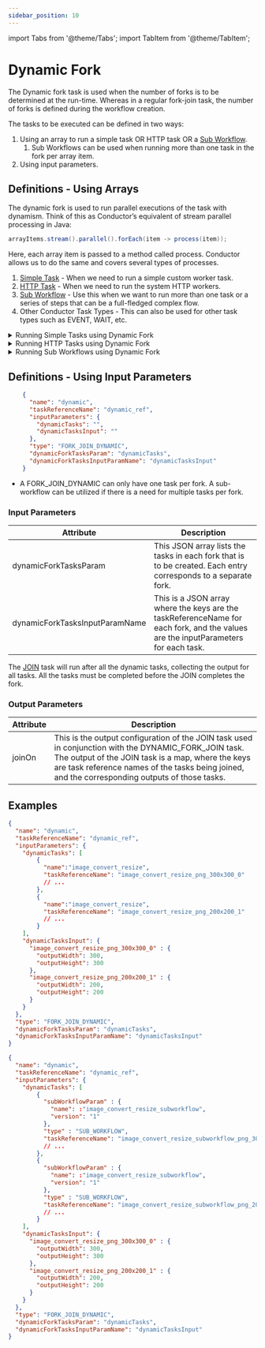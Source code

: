```yaml
---
sidebar_position: 10
---
```


import Tabs from '@theme/Tabs';
import TabItem from '@theme/TabItem';

# Dynamic Fork

The Dynamic fork task is used when the number of forks is to be determined at the run-time. Whereas in a regular fork-join task, the number of forks is defined during the workflow creation.

The tasks to be executed can be defined in two ways:

1. Using an array to run a simple task OR HTTP task OR a [Sub Workflow](./sub-workflow).
    1. Sub Workflows can be used when running more than one task in the fork per array item.
2. Using input parameters.

## Definitions - Using Arrays

The dynamic fork is used to run parallel executions of the task with dynamism. Think of this as Conductor’s equivalent of stream parallel processing in Java:

```java
arrayItems.stream().parallel().forEach(item -> process(item));
```

Here, each array item is passed to a method called process. Conductor allows us to do the same and covers several types of processes.

1. [Simple Task](/content/reference-docs/worker-task) - When we need to run a simple custom worker task.
2. [HTTP Task](/content/reference-docs/system-tasks/http) - When we need to run the system HTTP workers.
3. [Sub Workflow](./sub-workflow) - Use this when we want to run more than one task or a series of steps that can be a full-fledged complex flow.
4. Other Conductor Task Types - This can also be used for other task types such as EVENT, WAIT, etc.

<details><summary>Running Simple Tasks using Dynamic Fork</summary>
<p>
Run a simple task for each of the inputs provided.

| Attribute      | Description                                               |
| -------------- | --------------------------------------------------------- |
| forkTaskName   | Specify the name of the simple task to execute.           |
| forkTaskInputs | Array of inputs - a task will be executed for each input. |

In this example, each task will be executed with the following input:

```json
    {
      "inputText" : "value1",
      "inputNumber" : 1,
      "index": 0 
    }
```
:::tip
In the task, there will be a value called **index**, which is inserted by the system to represent the array index for the object.
:::

Example:

```json
    {
      "name": "dynamic_workflow_array_simple",
      "description": "Dynamic workflow array - run simple task",
      "tasks": [
        {
          "name": "dynamic_workflow_array_simple",
          "taskReferenceName": "dynamic_workflow_array_simple_ref",
          "inputParameters": {
            "forkTaskName": "update_fruit_list_task",
            "forkTaskInputs": [
              {
                "inputText" : "value1",
                "inputNumber" : 1
              },
              {
                "inputText" : "value2",
                "inputNumber" : 2
              },
              {
                "inputText" : "value3",
                "inputNumber" : 3
              }
            ]
          },
          "type": "FORK_JOIN_DYNAMIC"
        },
        {
          "name": "dynamic_workflow_array_simple_join",
          "taskReferenceName": "dynamic_workflow_array_simple_join_ref",
          "type": "JOIN"
        }
      ]
    }
```
We can also use simple values or a mix of complex and simple objects.
```json
    [
      "apple", "orange", "kiwi"
    ]
```
When using simple values, it will be passed with the key input and an index representing the element's index in the array.
```json
    {
      "input" : "apple", // Value
      "__index" : 0 // Index of the element in the source array
    }
```
</p>
</details>

<details><summary>Running HTTP Tasks using Dynamic Fork</summary>
<p>
To run HTTP, we will use the same parameters as running SIMPLE tasks; as shown above, the value of forkTaskName will be HTTP, and the inputs we provide will be what the HTTP task expects.

:::tip
**method** has a default value of GET and need not be specified if the HTTP call is GET.
:::

Example:
```json
    {
      "name": "dynamic_workflow_array_http",
      "description": "Dynamic workflow array - run HTTP tasks",
      "tasks": [
        {
          "name": "dynamic_workflow_array_http",
          "taskReferenceName": "dynamic_workflow_array_http_ref",
          "inputParameters": {
            "forkTaskName": "HTTP",
            "forkTaskInputs": [
              {
                "uri" : "https://orkes-api-tester.orkesconductor.com/get"
              },
              {
                "uri" : "https://orkes-api-tester.orkesconductor.com/get",
                "method" : "GET"
              }
            ]
          },
          "type": "FORK_JOIN_DYNAMIC",
          "dynamicForkTasksParam": "dynamicTasks",
          "dynamicForkTasksInputParamName": "dynamicTasksInput"
        },
        {
          "name": "dynamic_workflow_array_http_join",
          "taskReferenceName": "dynamic_workflow_array_http_join_ref",
          "type": "JOIN"
        }
      ],
    }
```
</p>
</details>

<details><summary>Running Sub Workflows using Dynamic Fork</summary>
<p>
Run a sub-workflow for each of the inputs provided.

| Attribute               | Description                                               |
| ----------------------- | --------------------------------------------------------- |
| forkTaskWorkflow        | Specify the name of the sub-workflow to be executed.      |
| forkTaskWorkflowVersion | Optional version of the workflow to run.                  |
| forkTaskInputs          | Array of inputs - a task will be executed for each input. |

:::note
**forkTaskWorkflow** - When this value is present, Conductor treats this as a dynamic fork that runs Sub Workflows.
:::

Example:
```json
    {
      "name": "dynamic_workflow_array_sub_workflow",
      "description": "Dynamic workflow array - run Sub Workflow tasks",
      "tasks": [
        {
          "name": "dynamic_workflow_array_sub_workflow",
          "taskReferenceName": "dynamic_workflow_array_sub_workflow_ref",
          "inputParameters": {
            "forkTaskWorkflow": "extract_user",
            "forkTaskInputs": [
              {
                 "input" : "value1"
              },
              {
                 "input" : "value2"
              }
            ]
          },
          "type": "FORK_JOIN_DYNAMIC",
          "dynamicForkTasksParam": "dynamicTasks",
          "dynamicForkTasksInputParamName": "dynamicTasksInput"
        },
        {
          "name": "dynamic_workflow_array_sub_workflow_join",
          "taskReferenceName": "dynamic_workflow_array_sub_workflow_join_ref",
          "type": "JOIN"
        }
      ]
    }
```
</p>
</details>

## Definitions - Using Input Parameters

```json
    {
      "name": "dynamic",
      "taskReferenceName": "dynamic_ref",
      "inputParameters": {
        "dynamicTasks": "",
        "dynamicTasksInput": ""
      },
      "type": "FORK_JOIN_DYNAMIC",
      "dynamicForkTasksParam": "dynamicTasks",
      "dynamicForkTasksInputParamName": "dynamicTasksInput"
    }
```
* A FORK_JOIN_DYNAMIC can only have one task per fork. A sub-workflow can be utilized if there is a need for multiple tasks per fork.

### Input Parameters

| Attribute                      | Description                                                                                                                        |
| ------------------------------ | ---------------------------------------------------------------------------------------------------------------------------------- |
| dynamicForkTasksParam          | This JSON array lists the tasks in each fork that is to be created. Each entry corresponds to a separate fork.                     |
| dynamicForkTasksInputParamName | This is a JSON array where the keys are the taskReferenceName for each fork, and the values are the inputParameters for each task. |

The [JOIN](/content/reference-docs/operators/join) task will run after all the dynamic tasks, collecting the output for all tasks. All the tasks must be completed before the JOIN completes the fork.

### Output Parameters

| Attribute | Description                                                                                                                                                                                                                                                                |
| --------- | -------------------------------------------------------------------------------------------------------------------------------------------------------------------------------------------------------------------------------------------------------------------------- |
| joinOn    | This is the output configuration of the JOIN task used in conjunction with the DYNAMIC_FORK_JOIN task. The output of the JOIN task is a map, where the keys are task reference names of the tasks being joined, and the corresponding outputs of those tasks. |

## Examples

<Tabs>
<TabItem value="JSON" label="JSON Task">

```json
{
  "name": "dynamic",
  "taskReferenceName": "dynamic_ref",
  "inputParameters": {
    "dynamicTasks": [
        {
          "name":"image_convert_resize",
          "taskReferenceName": "image_convert_resize_png_300x300_0"
          // ...
        },
        {
          "name":"image_convert_resize",
          "taskReferenceName": "image_convert_resize_png_200x200_1"
          // ...
        }
    ],
    "dynamicTasksInput": {
      "image_convert_resize_png_300x300_0" : {
        "outputWidth": 300,
        "outputHeight": 300
      },
      "image_convert_resize_png_200x200_1" : {
        "outputWidth": 200,
        "outputHeight": 200
      }
    }
  },
  "type": "FORK_JOIN_DYNAMIC",
  "dynamicForkTasksParam": "dynamicTasks",
  "dynamicForkTasksInputParamName": "dynamicTasksInput"
}
```

</TabItem>

<TabItem value="JSON Sub Workflow" label="JSON Sub Workflow">

```json
{
  "name": "dynamic",
  "taskReferenceName": "dynamic_ref",
  "inputParameters": {
    "dynamicTasks": [
        {
          "subWorkflowParam" : {
            "name": :"image_convert_resize_subworkflow",
            "version": "1"
          },
          "type" : "SUB_WORKFLOW",
          "taskReferenceName": "image_convert_resize_subworkflow_png_300x300_0",
          // ...
        },
        {
          "subWorkflowParam" : {
            "name": :"image_convert_resize_subworkflow",
            "version": "1"
          },
          "type" : "SUB_WORKFLOW",
          "taskReferenceName": "image_convert_resize_subworkflow_png_200x200_1",
          // ...
        }
    ],
    "dynamicTasksInput": {
      "image_convert_resize_png_300x300_0" : {
        "outputWidth": 300,
        "outputHeight": 300
      },
      "image_convert_resize_png_200x200_1" : {
        "outputWidth": 200,
        "outputHeight": 200
      }
    }
  },
  "type": "FORK_JOIN_DYNAMIC",
  "dynamicForkTasksParam": "dynamicTasks",
  "dynamicForkTasksInputParamName": "dynamicTasksInput"
}
```

</TabItem>
</Tabs>
